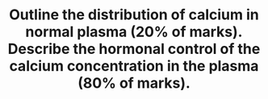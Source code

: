 ---
title: "Outline the distribution of calcium in normal plasma (20% of marks). Describe the hormonal control of the calcium concentration in the plasma (80% of marks)."
entityType: SAQ
exam: PEX
college: CICM
year: 2016
sitting: B
question: 01
passRate: 53
EC_expectedDomains:
- "As stated in the question, the distribution in plasma (not body) was expected."
- "It was expected that candidates were able to identify the roles of parathormone (PTH), 1,25 OH vitamin D and calcitonin as the major hormonal regulators."
- "Candidates are reminded to include units [mmol/l]."
EC_extraCredit:
- "Better answers were able to describe the physiology and integration of these hormones at the gut, kidney and bone."
- "Calcitonin and its transient and (probable) minor opposite role were also identified in these answers."
- "Better answers were also able to identify the permissive roles of growth hormone, cortisol and thyroxine."
EC_errorsCommon:
- "Many candidates spent considerable effort describing the roles of calcium and particularly its role in excitation contraction coupling – which was not asked and hence scored no marks."
---